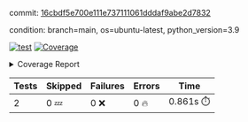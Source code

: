 commit: [16cbdf5e700e111e737111061dddaf9abe2d7832](https://github.com/rcmdnk/s3-reader/tree/16cbdf5e700e111e737111061dddaf9abe2d7832)

condition: branch=main, os=ubuntu-latest, python_version=3.9

[![test](https://github.com/rcmdnk/s3-reader/actions/workflows/test.yml/badge.svg)](https://github.com/rcmdnk/s3-reader/actions/runs/12551487725)
<a href="https://github.com/rcmdnk/s3-reader/blob/16cbdf5e700e111e737111061dddaf9abe2d7832/README.md"><img alt="Coverage" src="https://img.shields.io/badge/Coverage-35%25-red.svg" /></a><details><summary>Coverage Report </summary><table><tr><th>File</th><th>Stmts</th><th>Miss</th><th>Cover</th><th>Missing</th></tr><tbody><tr><td colspan="5"><b>src/s3_reader</b></td></tr><tr><td>&nbsp; &nbsp;<a href="https://github.com/rcmdnk/s3-reader/blob/16cbdf5e700e111e737111061dddaf9abe2d7832/src/s3_reader/file.py">file.py</a></td><td>91</td><td>62</td><td>32%</td><td><a href="https://github.com/rcmdnk/s3-reader/blob/16cbdf5e700e111e737111061dddaf9abe2d7832/src/s3_reader/file.py#L59-L62">59&ndash;62</a>, <a href="https://github.com/rcmdnk/s3-reader/blob/16cbdf5e700e111e737111061dddaf9abe2d7832/src/s3_reader/file.py#L65">65</a>, <a href="https://github.com/rcmdnk/s3-reader/blob/16cbdf5e700e111e737111061dddaf9abe2d7832/src/s3_reader/file.py#L68-L75">68&ndash;75</a>, <a href="https://github.com/rcmdnk/s3-reader/blob/16cbdf5e700e111e737111061dddaf9abe2d7832/src/s3_reader/file.py#L78-L80">78&ndash;80</a>, <a href="https://github.com/rcmdnk/s3-reader/blob/16cbdf5e700e111e737111061dddaf9abe2d7832/src/s3_reader/file.py#L84-L90">84&ndash;90</a>, <a href="https://github.com/rcmdnk/s3-reader/blob/16cbdf5e700e111e737111061dddaf9abe2d7832/src/s3_reader/file.py#L94-L98">94&ndash;98</a>, <a href="https://github.com/rcmdnk/s3-reader/blob/16cbdf5e700e111e737111061dddaf9abe2d7832/src/s3_reader/file.py#L103-L148">103&ndash;148</a>, <a href="https://github.com/rcmdnk/s3-reader/blob/16cbdf5e700e111e737111061dddaf9abe2d7832/src/s3_reader/file.py#L151-L164">151&ndash;164</a></td></tr><tr><td><b>TOTAL</b></td><td><b>96</b></td><td><b>62</b></td><td><b>35%</b></td><td>&nbsp;</td></tr></tbody></table></details>

| Tests | Skipped | Failures | Errors | Time |
| ----- | ------- | -------- | -------- | ------------------ |
| 2 | 0 :zzz: | 0 :x: | 0 :fire: | 0.861s :stopwatch: |

